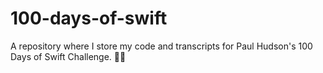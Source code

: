 # 100-days-of-swift
A repository where I store my code and transcripts for Paul Hudson's 100 Days of Swift Challenge. 👨‍💻
